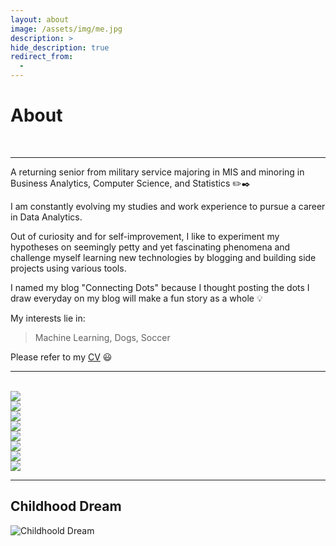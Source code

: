 ```yaml
---
layout: about
image: /assets/img/me.jpg
description: >
hide_description: true
redirect_from:
  -
---
```


# About

<!--author-->

<br>

---
A returning senior from military service majoring in MIS and minoring in Business Analytics, Computer Science, and Statistics ✏️✒️

I am constantly evolving my studies and work experience to pursue a career in Data Analytics.

Out of curiosity and for self-improvement, I like to experiment my hypotheses on seemingly petty and yet fascinating phenomena and challenge myself learning new technologies by blogging and building side projects using various tools.

 I named my blog "Connecting Dots" because I thought posting the dots I draw everyday on my blog will make a fun story as a whole 💡

My interests lie in:

>  Machine Learning, Dogs, Soccer

Please refer to my [CV](/public/Yang_Jiehwan_Resume.pdf) 😃


---


<br>

<div class="me">
    <div><img src= "/assets/img/me5.jpg"></div>
    <div><img src= "/assets/img/me6.jpg"></div>
    <div><img src= "/assets/img/me7.jpg"></div>
    <div><img src= "/assets/img/me0.jpg"></div>
    <div><img src= "/assets/img/me2.jpg"></div>
    <div><img src= "/assets/img/me3.jpg"></div>
    <div><img src= "/assets/img/me4.jpg"></div>
    <div><img src= "/assets/img/me8.jpg"></div>
</div>

  <script>
    $(document).ready(function(){
      $('.me').slick();
    });
  </script>


---

## Childhood Dream

![Childhoold Dream](/assets/img/Dream.JPG)

